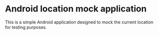 # Android location mock application

This is a simple Android application designed to mock the current location for testing purposes.
